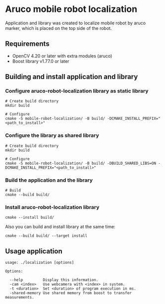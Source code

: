 # Aruco mobile robot localization

Application and library was created to localize mobile robot by aruco marker, which is placed on the top side of the robot.

## Requirements

- OpenCV 4.20 or later with extra modules (aruco)
- Boost library v1.77.0 or later

## Building and install application and library

### Configure aruco-robot-localization library as static library

```
# Create build directory
mkdir build

# Configure
cmake -S mobile-robot-localization/ -B build/ -DCMAKE_INSTALL_PREFIX="<path_to_install>"
```

### Configure the library as shared library

```
# Create build directory
mkdir build

# Configure
cmake -S mobile-robot-localization/ -B build/ -DBUILD_SHARED_LIBS=ON -DCMAKE_INSTALL_PREFIX="<path_to_install>"
```

### Build the application and the library

```
# Build
cmake --build build/
```

### Install aruco-robot-localization library

```
cmake --install build/
```

Also you can build and install library at the same time:
```
cmake --build build/ --target install
```

## Usage application

```
usage: ./localization [options]

Options:

  --help         Display this information.
  -cam <index>   Use webcamera with <index> in system.
  -t <duration>  Set <duration> of program execution in ms.
  -shared-memory Use shared memory from boost to transfer measurements.
```